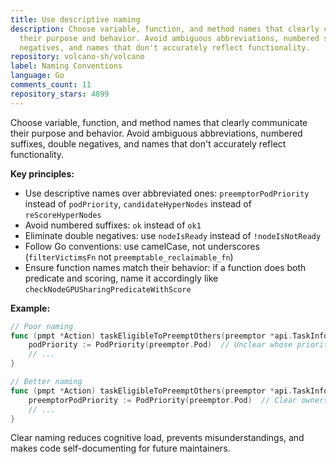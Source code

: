 ```yaml
---
title: Use descriptive naming
description: Choose variable, function, and method names that clearly communicate
  their purpose and behavior. Avoid ambiguous abbreviations, numbered suffixes, double
  negatives, and names that don't accurately reflect functionality.
repository: volcano-sh/volcano
label: Naming Conventions
language: Go
comments_count: 11
repository_stars: 4899
---
```


Choose variable, function, and method names that clearly communicate their purpose and behavior. Avoid ambiguous abbreviations, numbered suffixes, double negatives, and names that don't accurately reflect functionality.

**Key principles:**
- Use descriptive names over abbreviated ones: `preemptorPodPriority` instead of `podPriority`, `candidateHyperNodes` instead of `reScoreHyperNodes`
- Avoid numbered suffixes: `ok` instead of `ok1`
- Eliminate double negatives: use `nodeIsReady` instead of `!nodeIsNotReady`
- Follow Go conventions: use camelCase, not underscores (`filterVictimsFn` not `preemptable_reclaimable_fn`)
- Ensure function names match their behavior: if a function does both predicate and scoring, name it accordingly like `checkNodeGPUSharingPredicateWithScore`

**Example:**
```go
// Poor naming
func (pmpt *Action) taskEligibleToPreemptOthers(preemptor *api.TaskInfo) (bool, string) {
    podPriority := PodPriority(preemptor.Pod)  // Unclear whose priority
    // ...
}

// Better naming  
func (pmpt *Action) taskEligibleToPreemptOthers(preemptor *api.TaskInfo) (bool, string) {
    preemptorPodPriority := PodPriority(preemptor.Pod)  // Clear ownership
    // ...
}
```

Clear naming reduces cognitive load, prevents misunderstandings, and makes code self-documenting for future maintainers.